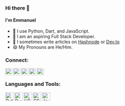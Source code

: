 ### Hi there 👋

#### I'm **Emmanuel** 

- 🌱 I use Python, Dart, and JavaScript.
- 🔭 I am an aspiring Full Stack Developer.
- 📝 I sometimes write articles on [Hashnode](https://jemeni11.hashnode.dev/) or [Dev.to](https://dev.to/jemeni11)
- 😄 My Pronouns are He/Him.

### Connect:
[<img align="left" alt="Twitter" width="22px" src="https://cdn.jsdelivr.net/npm/simple-icons@3.13.0/icons/twitter.svg" />](https://twitter.com/__returnNull__)
[<img align="left" alt="Email" width="22px" src="https://cdn.jsdelivr.net/npm/simple-icons@3.13.0/icons/gmail.svg" />](mailto:jemenichinonso11@gmail.com)
[<img align="left" alt="Instagram" width="22px" src="https://cdn.jsdelivr.net/npm/simple-icons@3.13.0/icons/instagram.svg" />](https://www.instagram.com/the11thwielder/?hl=en)
[<img align="left" alt="Dev.to" width="22px" src="https://raw.githubusercontent.com/rahuldkjain/github-profile-readme-generator/master/src/images/icons/Social/devto.svg" />](https://dev.to/jemeni11)
[<img align="left" alt="Hashnode" width="22px" src="https://raw.githubusercontent.com/rahuldkjain/github-profile-readme-generator/master/src/images/icons/Social/hashnode.svg" />](https://jemeni11.hashnode.dev)
                       
<!-- <a href="https://linkedin.com/in/kromate" target="blank"><img align="center" src="https://raw.githubusercontent.com/rahuldkjain/github-profile-readme-generator/master/src/images/icons/Social/linked-in-alt.svg" alt="kromate" height="30" width="40" /></a> -->

<br />

### Languages and Tools:
<img align="left" alt="Python" width="26px" src="https://cdn.jsdelivr.net/npm/simple-icons@3.13.0/icons/python.svg" />
<img align="left" alt="PyQt" width="26px" src="https://cdn.jsdelivr.net/npm/simple-icons@3.13.0/icons/qt.svg"/>
<img align="left" alt="HTML5" width="26px" src="https://cdn.jsdelivr.net/npm/simple-icons@3.13.0/icons/html5.svg" />
<img align="left" alt="CSS3" width="26px" src="https://cdn.jsdelivr.net/npm/simple-icons@3.13.0/icons/css3.svg" />
<img align="left" alt="JavaScript" width="26px" src="https://cdn.jsdelivr.net/npm/simple-icons@3.13.0/icons/javascript.svg" />

<!-- <img align="left" alt="Node.js" width="26px" src="https://cdn.jsdelivr.net/npm/simple-icons@3.13.0/icons/node-dot-js.svg" />

<h3 align="left">Support:</h3>
<p>
 <a href="https://www.buymeacoffee.com/jemeni11">
  <img align="left" src="https://cdn.buymeacoffee.com/buttons/v2/default-yellow.png" height="50" width="210" alt="jemeni11=" />
 </a>
 <a href="https://ko-fi.com/kromate">
   <img align="left" src="https://cdn.ko-fi.com/cdn/kofi3.png?v=3" height="50" width="210" alt="kromate" />
  </a>
</p>

<br>
<br>
<br>

<img align="left" src="https://github-readme-stats.vercel.app/api/top-langs/?username=tallCoder02&layout=compact" />

<br />


<p align="center"> 
  Visitors count<br>
  <img src="https://profile-counter.glitch.me/tallCoder02/count.svg" />
</p>
<p align="left"> <img src="https://komarev.com/ghpvc/?username=jemeni11&label=Profile%20views&color=0e75b6&style=flat" alt="jemeni11" /> </p>

<!-- 

<p><img align="left" src="https://github-readme-stats.vercel.app/api/top-langs?username=kromate&show_icons=true&locale=en&layout=compact" alt="kromate" /></p>

<p>&nbsp;<img align="center" src="https://github-readme-stats.vercel.app/api?username=kromate&show_icons=true&locale=en" alt="kromate" /></p>

<p><img align="center" src="https://github-readme-streak-stats.herokuapp.com/?user=kromate&" alt="kromate" /></p>
<!-- 
[![Top Langs](https://github-readme-stats.vercel.app/api/top-langs/?username=tallCoder02&layout=compact)](https://github.com/tallCoder02)
[![Emmanuel's GitHub stats](https://github-readme-stats.vercel.app/api?username=tallCoder02)](https://github.com/tallCoder02)
 -->

<!--
**tallCoder02/tallCoder02** is a ✨ _special_ ✨ repository because its `README.md` (this file) appears on your GitHub profile.

Here are some ideas to get you started:

- 🔭 I’m currently working on ...
- 🌱 I’m currently learning ...
- 👯 I’m looking to collaborate on ...
- 🤔 I’m looking for help with ...
- 💬 Ask me about ...
- 📫 How to reach me: ...
- 😄 Pronouns: ...
- ⚡ Fun fact: ...
-->
